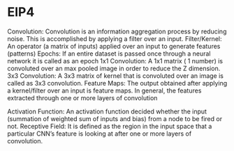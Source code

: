 # EIP4

Convolution: Convolution is an information aggregation process by reducing noise. This is accomplished by applying a filter over an input.
Filter/Kernel: An operator (a matrix of inputs) applied over an input to generate features (patterns)
Epochs: If an entire dataset is passed once through a neural network it is called as an epoch
1x1 Convolution: A 1x1 matrix ( 1 number) is convoluted over an max pooled image in order to reduce the Z dimension.
3x3 Convolution: A 3x3 matrix of kernel that is convoluted over an image is called as 3x3 convolution.
Feature Maps: The output obtained after applying a kernel/filter over an input is feature maps. In general, the features extracted through one or more layers of convolution

Activation Function: An activation function decided whether the input (summation of weighted sum of inputs and bias) from a node to be fired or not.
Receptive Field: It is defined as the region in the input space that a particular CNN’s feature is looking at after one or more layers of convolution.

